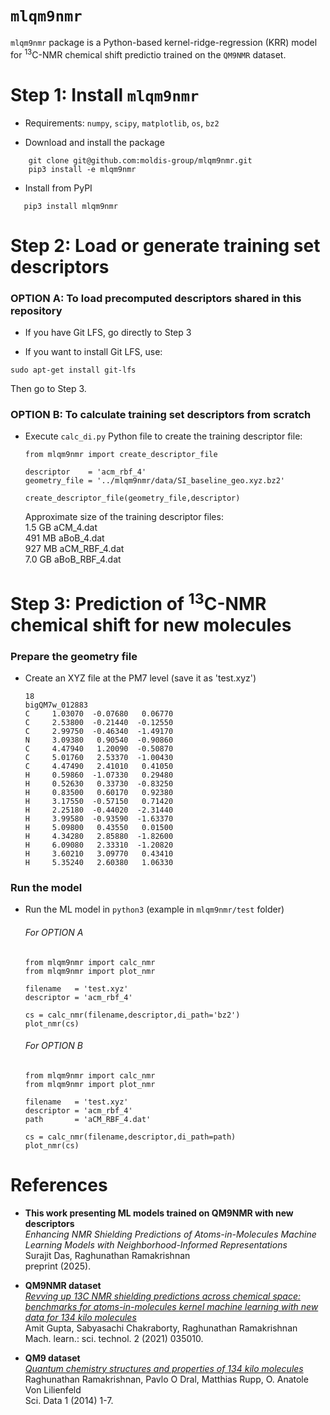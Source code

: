 # `mlqm9nmr`

`mlqm9nmr` package is a Python-based kernel-ridge-regression (KRR) model for <sup>13</sup>C-NMR chemical shift predictio trained on the `QM9NMR` dataset. 

# Step 1: Install `mlqm9nmr` 

- Requirements: `numpy`, `scipy`, `matplotlib`, `os`, `bz2`

- Download and install the package
```
    git clone git@github.com:moldis-group/mlqm9nmr.git
    pip3 install -e mlqm9nmr
```
- Install from PyPI
```
   pip3 install mlqm9nmr
```

# Step 2: Load or generate training set descriptors

### OPTION A: To load precomputed descriptors shared in this repository 

- If you have Git LFS, go directly to Step 3 <br>

- If you want to install Git LFS, use:
```
sudo apt-get install git-lfs
```
Then go to Step 3.

### OPTION B: To calculate training set descriptors from scratch 

- Execute `calc_di.py` Python file to create the training descriptor file:

    ```
    from mlqm9nmr import create_descriptor_file

    descriptor    = 'acm_rbf_4' 
    geometry_file = '../mlqm9nmr/data/SI_baseline_geo.xyz.bz2'

    create_descriptor_file(geometry_file,descriptor)
    ```
    
    Approximate size of the training descriptor files:
    <br>1.5 GB    aCM_4.dat
    <br>491 MB    aBoB_4.dat
    <br>927 MB    aCM_RBF_4.dat
    <br>7.0 GB    aBoB_RBF_4.dat
    

# Step 3: Prediction of <sup>13</sup>C-NMR chemical shift for new molecules

### Prepare the geometry file

- Create an XYZ file at the PM7 level (save it as 'test.xyz')
    ```
    18
    bigQM7w_012883
    C     1.03070  -0.07680   0.06770  
    C     2.53800  -0.21440  -0.12550  
    C     2.99750  -0.46340  -1.49170  
    N     3.09380   0.90540  -0.90860  
    C     4.47940   1.20090  -0.50870  
    C     5.01760   2.53370  -1.00430  
    C     4.47490   2.41010   0.41050  
    H     0.59860  -1.07330   0.29480  
    H     0.52630   0.33730  -0.83250  
    H     0.83500   0.60170   0.92380  
    H     3.17550  -0.57150   0.71420  
    H     2.25180  -0.44020  -2.31440  
    H     3.99580  -0.93590  -1.63370  
    H     5.09800   0.43550   0.01500  
    H     4.34280   2.85880  -1.82600  
    H     6.09080   2.33310  -1.20820  
    H     3.60210   3.09770   0.43410  
    H     5.35240   2.60380   1.06330
    ```

### Run the model
- Run the ML model in `python3` (example in `mlqm9nmr/test` folder)

    ###### For OPTION A
    ```
    from mlqm9nmr import calc_nmr
    from mlqm9nmr import plot_nmr

    filename   = 'test.xyz'
    descriptor = 'acm_rbf_4'

    cs = calc_nmr(filename,descriptor,di_path='bz2')
    plot_nmr(cs)
    ```

    ###### For OPTION B
    ```
    from mlqm9nmr import calc_nmr
    from mlqm9nmr import plot_nmr

    filename   = 'test.xyz'
    descriptor = 'acm_rbf_4'
    path       = 'aCM_RBF_4.dat'

    cs = calc_nmr(filename,descriptor,di_path=path)
    plot_nmr(cs)
    ```



# References
- **This work presenting ML models trained on QM9NMR with new descriptors**    
  *Enhancing NMR Shielding Predictions of Atoms-in-Molecules Machine Learning Models with Neighborhood-Informed Representations*
<br>Surajit Das, Raghunathan Ramakrishnan
<br>preprint (2025).  

- **QM9NMR dataset**     
  [*Revving up 13C NMR shielding predictions across chemical space: benchmarks for atoms-in-molecules kernel machine learning with new data for 134 kilo molecules*](https://doi.org/10.1088/2632-2153/abe347)
<br>Amit Gupta, Sabyasachi Chakraborty, Raghunathan Ramakrishnan
<br>Mach. learn.: sci. technol. 2 (2021) 035010. 

- **QM9 dataset**     
  [*Quantum chemistry structures and properties of 134 kilo molecules*](https://doi.org/10.1038/sdata.2014.22)
<br>Raghunathan Ramakrishnan, Pavlo O Dral, Matthias Rupp,  O. Anatole Von Lilienfeld
<br>Sci. Data 1 (2014) 1-7.

   
